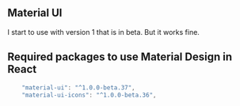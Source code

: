 ## Material UI
I start to use with version 1 that is in beta. But it works fine.
## Required packages to use Material Design in React
```js
    "material-ui": "^1.0.0-beta.37",
    "material-ui-icons": "^1.0.0-beta.36",
```
